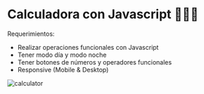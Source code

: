 # Calculadora con Javascript 👩🏻‍💻

Requerimientos:
- Realizar operaciones funcionales con Javascript
- Tener modo día y modo noche
- Tener botones de números y operadores funcionales
- Responsive (Mobile & Desktop)

![calculator](https://github.com/karolgalindo02/calculator/assets/122057880/fc4aab71-5405-4e74-80c7-b44670dd1cea)

